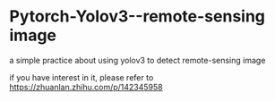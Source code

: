 # Pytorch-Yolov3--remote-sensing image
a simple practice about using yolov3 to detect remote-sensing image

if you have interest in it, please refer to 
https://zhuanlan.zhihu.com/p/142345958
